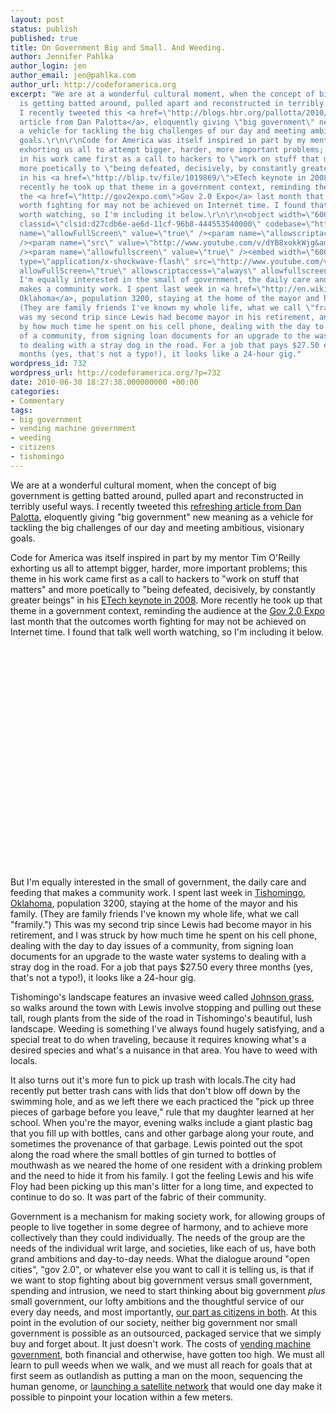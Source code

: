 ```yaml
---
layout: post
status: publish
published: true
title: On Government Big and Small. And Weeding.
author: Jennifer Pahlka
author_login: jen
author_email: jen@pahlka.com
author_url: http://codeforamerica.org
excerpt: "We are at a wonderful cultural moment, when the concept of big government
  is getting batted around, pulled apart and reconstructed in terribly useful ways.
  I recently tweeted this <a href=\"http://blogs.hbr.org/pallotta/2010/06/give-me-big-government-not-ubi.html\">refreshing
  article from Dan Palotta</a>, eloquently giving \"big government\" new meaning as
  a vehicle for tackling the big challenges of our day and meeting ambitious, visionary
  goals.\r\n\r\nCode for America was itself inspired in part by my mentor Tim O'Reilly
  exhorting us all to attempt bigger, harder, more important problems; this theme
  in his work came first as a call to hackers to \"work on stuff that matters\" and
  more poetically to \"being defeated, decisively, by constantly greater beings\"
  in his <a href=\"http://blip.tv/file/1019869/\">ETech keynote in 2008</a>. More
  recently he took up that theme in a government context, reminding the audience at
  the <a href=\"http://gov2expo.com\">Gov 2.0 Expo</a> last month that the outcomes
  worth fighting for may not be achieved on Internet time. I found that talk well
  worth watching, so I'm including it below.\r\n\r\n<object width=\"600\" height=\"355\"
  classid=\"clsid:d27cdb6e-ae6d-11cf-96b8-444553540000\" codebase=\"http://download.macromedia.com/pub/shockwave/cabs/flash/swflash.cab#version=6,0,40,0\"><param
  name=\"allowFullScreen\" value=\"true\" /><param name=\"allowscriptaccess\" value=\"always\"
  /><param name=\"src\" value=\"http://www.youtube.com/v/dYB8xokkWjg&amp;hl=en_US&amp;fs=1&amp;rel=0\"
  /><param name=\"allowfullscreen\" value=\"true\" /><embed width=\"600\" height=\"355\"
  type=\"application/x-shockwave-flash\" src=\"http://www.youtube.com/v/dYB8xokkWjg&amp;hl=en_US&amp;fs=1&amp;rel=0\"
  allowFullScreen=\"true\" allowscriptaccess=\"always\" allowfullscreen=\"true\" /></object>\r\n\r\nBut
  I'm equally interested in the small of government, the daily care and feeding that
  makes a community work. I spent last week in <a href=\"http://en.wikipedia.org/wiki/Tishomingo,_Oklahoma\">Tishomingo,
  Oklahoma</a>, population 3200, staying at the home of the mayor and his family.
  (They are family friends I've known my whole life, what we call \"framily.\") This
  was my second trip since Lewis had become mayor in his retirement, and I was struck
  by how much time he spent on his cell phone, dealing with the day to day issues
  of a community, from signing loan documents for an upgrade to the waste water systems
  to dealing with a stray dog in the road. For a job that pays $27.50 every three
  months (yes, that's not a typo!), it looks like a 24-hour gig."
wordpress_id: 732
wordpress_url: http://codeforamerica.org/?p=732
date: 2010-06-30 18:27:38.000000000 +00:00
categories:
- Commentary
tags:
- big government
- vending machine government
- weeding
- citizens
- tishomingo
---
```

We are at a wonderful cultural moment, when the concept of big government is getting batted around, pulled apart and reconstructed in terribly useful ways. I recently tweeted this <a href="http://blogs.hbr.org/pallotta/2010/06/give-me-big-government-not-ubi.html">refreshing article from Dan Palotta</a>, eloquently giving "big government" new meaning as a vehicle for tackling the big challenges of our day and meeting ambitious, visionary goals.

Code for America was itself inspired in part by my mentor Tim O'Reilly exhorting us all to attempt bigger, harder, more important problems; this theme in his work came first as a call to hackers to "work on stuff that matters" and more poetically to "being defeated, decisively, by constantly greater beings" in his <a href="http://blip.tv/file/1019869/">ETech keynote in 2008</a>. More recently he took up that theme in a government context, reminding the audience at the <a href="http://gov2expo.com">Gov 2.0 Expo</a> last month that the outcomes worth fighting for may not be achieved on Internet time. I found that talk well worth watching, so I'm including it below.

<object width="600" height="355" classid="clsid:d27cdb6e-ae6d-11cf-96b8-444553540000" codebase="http://download.macromedia.com/pub/shockwave/cabs/flash/swflash.cab#version=6,0,40,0"><param name="allowFullScreen" value="true" /><param name="allowscriptaccess" value="always" /><param name="src" value="http://www.youtube.com/v/dYB8xokkWjg&amp;hl=en_US&amp;fs=1&amp;rel=0" /><param name="allowfullscreen" value="true" /><embed width="600" height="355" type="application/x-shockwave-flash" src="http://www.youtube.com/v/dYB8xokkWjg&amp;hl=en_US&amp;fs=1&amp;rel=0" allowFullScreen="true" allowscriptaccess="always" allowfullscreen="true" /></object>

But I'm equally interested in the small of government, the daily care and feeding that makes a community work. I spent last week in <a href="http://en.wikipedia.org/wiki/Tishomingo,_Oklahoma">Tishomingo, Oklahoma</a>, population 3200, staying at the home of the mayor and his family. (They are family friends I've known my whole life, what we call "framily.") This was my second trip since Lewis had become mayor in his retirement, and I was struck by how much time he spent on his cell phone, dealing with the day to day issues of a community, from signing loan documents for an upgrade to the waste water systems to dealing with a stray dog in the road. For a job that pays $27.50 every three months (yes, that's not a typo!), it looks like a 24-hour gig.<a id="more"></a><a id="more-732"></a>

Tishomingo's landscape features an invasive weed called <a href="http://www.google.com/search?client=safari&amp;rls=en&amp;q=johnson+grass&amp;ie=UTF-8&amp;oe=UTF-8">Johnson grass</a>, so walks around the town with Lewis involve stopping and pulling out these tall, rough plants from the side of the road in Tishomingo's beautiful, lush landscape. Weeding is something I've always found hugely satisfying, and a special treat to do when traveling, because it requires knowing what's a desired species and what's a nuisance in that area. You have to weed with locals.

It also turns out it's more fun to pick up trash with locals.The city had recently put better trash cans with lids that don't blow off down by the swimming hole, and as we left there we each practiced the "pick up three pieces of garbage before you leave‚" rule that my daughter learned at her school. When you're the mayor, evening walks include a giant plastic bag that you fill up with bottles, cans and other garbage along your route, and sometimes the provenance of that garbage. Lewis pointed out the spot along the road where the small bottles of gin turned to bottles of mouthwash as we neared the home of one resident with a drinking problem and the need to hide it from his family. I got the feeling Lewis and his wife Floy had been picking up this man's litter for a long time, and expected to continue to do so. It was part of the fabric of their community.

Government is a mechanism for making society work, for allowing groups of people to live together in some degree of harmony, and to achieve more collectively than they could individually. The needs of the group are the needs of the individual writ large, and societies, like each of us, have both grand ambitions and day-to-day needs. What the dialogue around "open cities", "gov 2.0", or whatever else you want to call it is telling us, is that if we want to stop fighting about big government versus small government, spending and intrusion, we need to start thinking about big government <em>plus</em> small government, our lofty ambitions and the thoughtful service of our every day needs, and most importantly, <a href="http://codeforamerica.org/2010/02/10/fostering-citizenship-with-transparency-and-active-listening/">our part as citizens in both</a>. At this point in the evolution of our society, neither big government nor small government is possible as an outsourced, packaged service that we simply buy and forget about. It just doesn't work. The costs of <a href="http://www.informationweek.com/blog/main/archives/2009/08/government_as_a.html">vending machine government</a>, both financial and otherwise, have gotten too high. We must all learn to pull weeds when we walk, and we must all reach for goals that at first seem as outlandish as putting a man on the moon, sequencing the human genome, or <a href="http://en.wikipedia.org/wiki/Global_Positioning_System#History">launching a satellite network</a> that would one day make it possible to pinpoint your location within a few meters.
